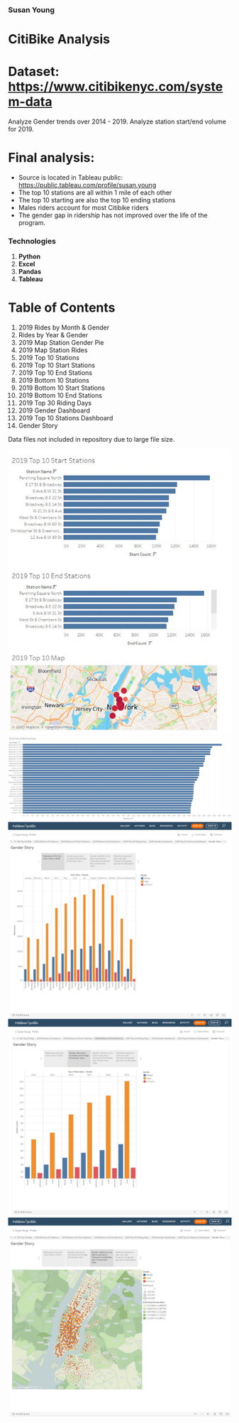 ### Susan Young

# CitiBike Analysis

# Dataset: https://www.citibikenyc.com/system-data

Analyze Gender trends over 2014 - 2019. 
Analyze station start/end volume for 2019.

# Final analysis:
 
  * Source is located in Tableau public: https://public.tableau.com/profile/susan.young
  * The top 10 stations are all within 1 mile of each other
  * The top 10 starting are also the top 10 ending stations
  * Males riders account for most Citibike riders
  * The gender gap in ridership has not improved over the life of the program. 

### Technologies

1. **Python**
2. **Excel**
3. **Pandas**
4. **Tableau**


# Table of Contents

1. 2019 Rides by Month & Gender
2. Rides by Year & Gender
3. 2019 Map Station Gender Pie
4. 2019 Map Station Rides
5. 2019 Top 10 Stations
6. 2019 Top 10 Start Stations
7. 2019 Top 10 End Stations
8. 2019 Bottom 10 Stations
9. 2019 Bottom 10 Start Stations
10. 2019 Bottom 10 End Stations
11. 2019 Top 30 Riding Days
12. 2019 Gender Dashboard
13. 2019 Top 10 Stations Dashboard
14. Gender Story

Data files not included in repository due to large file size.

![Top 10](Images/top_10.JPG)
![Top 30 days](Images/top_30_days.JPG)
![2019 Gender Conmparison](Images/2019_gender.JPG)
![Year over Year Comparison](Images/year_over_year_gender.JPG)
![Gender Ratio Map](Images/map_ratio.JPG)

